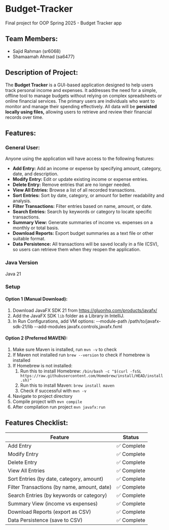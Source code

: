 # Budget-Tracker
Final project for OOP Spring 2025 - Budget Tracker app

## Team Members:
- Sajid Rahman (sr6068)
- Shamaamah Ahmad (sa6477)

## Description of Project:
The **Budget Tracker** is a GUI-based application designed to help users track personal income and expenses.
It addresses the need for a simple, offline tool to manage budgets without relying on complex spreadsheets or 
online financial services. The primary users are individuals who want to monitor and manage their spending effectively. 
All data will be **persisted locally using files,** allowing users to retrieve and review their financial records over
time.

## Features:
### General User:
Anyone using the application will have access to the following features:
- **Add Entry:** Add an income or expense by specifying amount, category, date, and description.
- **Modify Entry:** Edit or update existing income or expense entries.
- **Delete Entry:** Remove entries that are no longer needed.
- **View All Entries:** Browse a list of all recorded transactions.
- **Sort Entries:** Sort by date, category, or amount for better readability and analysis.
- **Filter Transactions:** Filter entries based on name, amount, or date.
- **Search Entries:** Search by keywords or category to locate specific transactions.
- **Summary View:** Generate summaries of income vs. expenses on a monthly or total basis.
- **Download Reports:** Export budget summaries as a text file or other suitable format.
- **Data Persistence:** All transactions will be saved locally in a file (CSV), so users can retrieve them when they 
reopen the application. 

### Java Version
Java 21

### Setup
#### Option 1 (Manual Download):
1) Download JavaFX SDK 21 from https://gluonhq.com/products/javafx/
2) Add the JavaFX SDK `lib` folder as a Library in IntelliJ.
3) In Run Configurations, add VM options:
  --module-path /path/to/javafx-sdk-21/lib --add-modules javafx.controls,javafx.fxml
#### Option 2 (Preferred MAVEN):
1) Make sure Maven is installed, run ```mvn -v``` to check 
2) If Maven not installed run ```brew --version``` to check if homebrew is installed
3) If Homebrew is not installed:
   1) Run this to install Homebrew:
       ```/bin/bash -c "$(curl -fsSL https://raw.githubusercontent.com/Homebrew/install/HEAD/install.sh)"```
   2) Run this to install Maven:
     ```brew install maven```
   3) Check if successful with ```mvn -v```
4) Navigate to project directory
5) Compile project with ```mvn compile```
6) After compilation run project ```mvn javafx:run```

## Features Checklist:
| Feature | Status     |
|---------|------------|
| Add Entry | ✅ Complete |
| Modify Entry | ✅ Complete |
| Delete Entry | ✅ Complete |
| View All Entries | ✅ Complete |
| Sort Entries (by date, category, amount) | ✅ Complete |
| Filter Transactions (by name, amount, date) | ✅ Complete  |
| Search Entries (by keywords or category) | ✅ Complete |
| Summary View (income vs expenses) | ✅ Complete |
| Download Reports (export as CSV) | ✅ Complete  |
| Data Persistence (save to CSV) | ✅ Complete |
